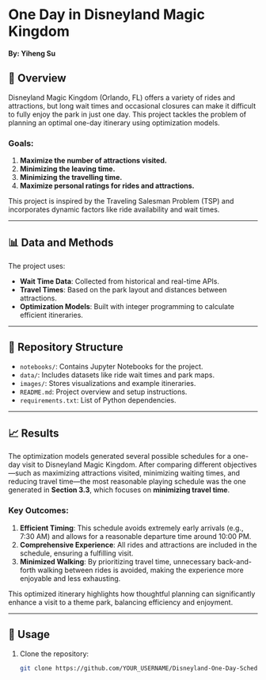 # One Day in Disneyland Magic Kingdom
**By: Yiheng Su**

## 📖 Overview

Disneyland Magic Kingdom (Orlando, FL) offers a variety of rides and attractions, but long wait times and occasional closures can make it difficult to fully enjoy the park in just one day. This project tackles the problem of planning an optimal one-day itinerary using optimization models.

### Goals:
1. **Maximize the number of attractions visited.**
2. **Minimizing the leaving time.**
3. **Minimizing the travelling time.**
4. **Maximize personal ratings for rides and attractions.**

This project is inspired by the Traveling Salesman Problem (TSP) and incorporates dynamic factors like ride availability and wait times.

---

## 📊 Data and Methods
The project uses:
- **Wait Time Data**: Collected from historical and real-time APIs.
- **Travel Times**: Based on the park layout and distances between attractions.
- **Optimization Models**: Built with integer programming to calculate efficient itineraries.

---

## 📂 Repository Structure
- `notebooks/`: Contains Jupyter Notebooks for the project.
- `data/`: Includes datasets like ride wait times and park maps.
- `images/`: Stores visualizations and example itineraries.
- `README.md`: Project overview and setup instructions.
- `requirements.txt`: List of Python dependencies.

---

## 📈 Results
The optimization models generated several possible schedules for a one-day visit to Disneyland Magic Kingdom. After comparing different objectives—such as maximizing attractions visited, minimizing waiting times, and reducing travel time—the most reasonable playing schedule was the one generated in **Section 3.3**, which focuses on **minimizing travel time**.

### Key Outcomes:
1. **Efficient Timing**: This schedule avoids extremely early arrivals (e.g., 7:30 AM) and allows for a reasonable departure time around 10:00 PM.
2. **Comprehensive Experience**: All rides and attractions are included in the schedule, ensuring a fulfilling visit.
3. **Minimized Walking**: By prioritizing travel time, unnecessary back-and-forth walking between rides is avoided, making the experience more enjoyable and less exhausting.

This optimized itinerary highlights how thoughtful planning can significantly enhance a visit to a theme park, balancing efficiency and enjoyment.

---

## 🚀 Usage
1. Clone the repository:
   ```bash
   git clone https://github.com/YOUR_USERNAME/Disneyland-One-Day-Schedule.git
